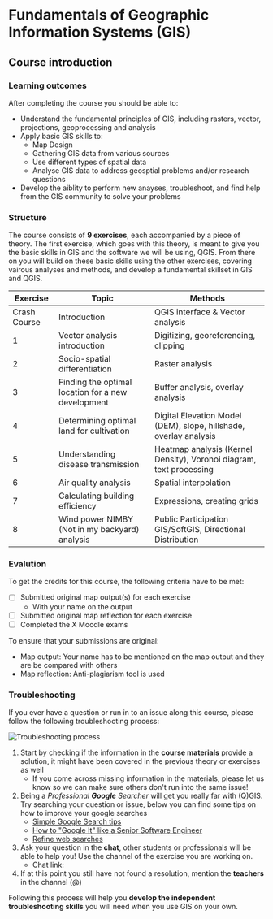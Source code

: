 # Fundamentals of Geographic Information Systems (GIS)
 
## Course introduction

### Learning outcomes
After completing the course you should be able to:
- Understand the fundamental principles of GIS, including rasters, vector, projections, geoprocessing and analysis
- Apply basic GIS skills to:
	- Map Design
	- Gathering GIS data from various sources
	- Use different types of spatial data
	- Analyse GIS data to address geosptial problems and/or research questions 
- Develop the aiblity to perform new anayses, troubleshoot, and find help from the GIS community to solve your problems

### Structure
The course consists of **9 exercises**, each accompanied by a piece of theory. The first exercise, which goes with this theory, is meant to give you the basic skills in GIS and the software we will be using, QGIS. From there on you will build on these basic skills using the other exercises, covering vairous analyses and methods, and develop a fundamental skillset in GIS and QGIS. 

| Exercise | Topic | Methods |
|--|--|--|
| Crash Course | Introduction | QGIS interface & Vector analysis |
| 1 | Vector analysis introduction | Digitizing, georeferencing, clipping |
| 2 | Socio-spatial differentiation | Raster analysis |
| 3 | Finding the optimal location for a new development | Buffer analysis, overlay analysis |
| 4 | Determining optimal land for cultivation | Digital Elevation Model (DEM), slope, hillshade, overlay analysis |
| 5 | Understanding disease transmission | Heatmap analysis (Kernel Density), Voronoi diagram, text processing |
| 6 | Air quality analysis | Spatial interpolation
| 7 | Calculating building efficiency | Expressions, creating grids |
| 8 | Wind power NIMBY (Not in my backyard) analysis | Public Participation GIS/SoftGIS, Directional Distribution |

### Evalution
To get the credits for this course, the following criteria have to be met:
 - [ ] Submitted original map output(s) for each exercise
	 - With your name on the output
 - [ ] Submitted original map reflection for each exercise
 - [ ] Completed the X Moodle exams  

To ensure that your submissions are original:
- Map output: Your name has to be mentioned on the map output and they are be compared with others
- Map reflection: Anti-plagiarism tool is used

### Troubleshooting
If you ever have a question or run in to an issue along this course, please follow the following troubleshooting process: 

![Troubleshooting process](https://raw.githubusercontent.com/rowan8k/fundamentals-of-gis/master/Assets/0_Course_introduction/GIS_troubleshooting_process.drawio.png)
1. Start by checking if the information in the **course materials** provide a solution, it might have been covered in the previous theory or exercises as well
	- If you come across missing information in the materials, please let us know so we can make sure others don't run into the same issue! 
2. Being a *Professional **Google** Searcher* will get you really far with (Q)GIS. Try searching your question or issue, below you can find some tips on how to improve your google searches
	- [Simple Google Search tips](https://www.youtube.com/watch?v=oIMTM168BK8)
	- [How to "Google It" like a Senior Software Engineer](https://www.youtube.com/watch?v=cEBkvm0-rg0)
	- [Refine web searches](https://support.google.com/websearch/answer/2466433?hl=en)
3. Ask your question in the **chat**, other students or professionals will be able to help you! Use the channel of the exercise you are working on. 
	- Chat link: 
5.  If at this point you still have not found a resolution, mention the **teachers** in the channel (@)

Following this process will help you **develop the independent troubleshooting skills** you will need when you use GIS on your own. 
<!--stackedit_data:
eyJkaXNjdXNzaW9ucyI6eyJyVXo5SGtTRnVBOXByQzV2Ijp7In
N0YXJ0IjoyMDU1LCJlbmQiOjIwNTYsInRleHQiOiJYIn0sInlW
aHVwYkd2elBIaks2SGsiOnsic3RhcnQiOjM0NzQsImVuZCI6Mz
Q4NCwidGV4dCI6IkNoYXQgbGluazoifSwiYmE3cG0wTldjVEtq
UTc0dyI6eyJzdGFydCI6MzU2MCwiZW5kIjozNTY4LCJ0ZXh0Ij
oidGVhY2hlcnMifX0sImNvbW1lbnRzIjp7ImYxbXVqaGFlSnJu
S2p4T0wiOnsiZGlzY3Vzc2lvbklkIjoiclV6OUhrU0Z1QTlwck
M1diIsInN1YiI6ImdoOjQwMzA0Nzg4IiwidGV4dCI6IkFkZCBu
dW1iZXIiLCJjcmVhdGVkIjoxNjg2NzIwMjU4NDM3fSwiQndpRW
5OWDh0U3lYMXBwVCI6eyJkaXNjdXNzaW9uSWQiOiJ5Vmh1cGJH
dnpQSGpLNkhrIiwic3ViIjoiZ2g6NDAzMDQ3ODgiLCJ0ZXh0Ij
oiQWRkIGxpbmsiLCJjcmVhdGVkIjoxNjg2NzIwMzMwNTg5fSwi
Wm9zTmNLMnNaMFJjTXZsVSI6eyJkaXNjdXNzaW9uSWQiOiJiYT
dwbTBOV2NUS2pRNzR3Iiwic3ViIjoiZ2g6NDAzMDQ3ODgiLCJ0
ZXh0IjoiQWRkIG5hbWVzIiwiY3JlYXRlZCI6MTY4NjcyMDMzNT
I5M319LCJoaXN0b3J5IjpbODg1NDE3ODI0LC0xOTI5ODAyMjI5
LDExODM1NzI2MjhdfQ==
-->